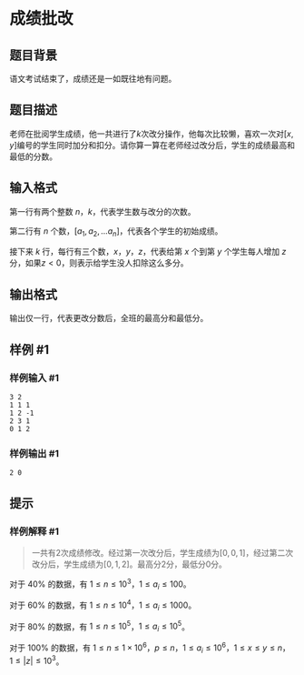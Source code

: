 # 成绩批改

## 题目背景

语文考试结束了，成绩还是一如既往地有问题。

## 题目描述

老师在批阅学生成绩，他一共进行了$k$次改分操作，他每次比较懒，喜欢一次对$[x, y]$编号的学生同时加分和扣分。请你算一算在老师经过改分后，学生的成绩最高和最低的分数。

## 输入格式

第一行有两个整数 $n$，$k$，代表学生数与改分的次数。

第二行有 $n$ 个数，$[a_1, a_2, ... a_n]$，代表各个学生的初始成绩。

接下来 $k$ 行，每行有三个数，$x$，$y$，$z$，代表给第 $x$ 个到第 $y$ 个学生每人增加 $z$ 分，如果$z<0$，则表示给学生没人扣除这么多分。

## 输出格式

输出仅一行，代表更改分数后，全班的最高分和最低分。

## 样例 #1

### 样例输入 #1

```
3 2
1 1 1
1 2 -1
2 3 1
0 1 2
```

### 样例输出 #1

```
2 0
```

## 提示

### 样例解释 #1

>  一共有$2$次成绩修改。经过第一次改分后，学生成绩为$[0, 0, 1]$，经过第二次改分后，学生成绩为$[0, 1, 2]$。最高分$2$分，最低分$0$分。

对于 $40\%$ 的数据，有 $1 \le n \le 10^3$，$1 \le a_i \le 100$。

对于 $60\%$ 的数据，有 $1 \le n \le 10^4$，$1 \le a_i \le 1000$。

对于 $80\%$ 的数据，有 $1 \le n \le 10^5$，$1 \le a_i \le 10^5$。

对于 $100\%$ 的数据，有 $1 \le n \le 1\times 10^6$，$p \le n$，$1 \le a_i \le 10^6$，$1 \le x \le y \le n$，$1 \le |z| \le 10^3$。

